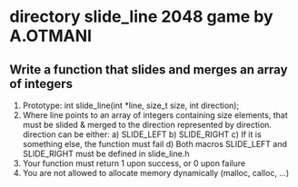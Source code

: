 # directory slide_line 2048 game by A.OTMANI
## Write a function that slides and merges an array of integers

1) Prototype: int slide_line(int *line, size_t size, int direction);
2) Where line points to an array of integers containing size elements, that must be slided & merged to the direction represented by direction. direction can be either:
    a) SLIDE_LEFT
    b) SLIDE_RIGHT
    c) If it is something else, the function must fail
    d) Both macros SLIDE_LEFT and SLIDE_RIGHT must be defined in slide_line.h
3) Your function must return 1 upon success, or 0 upon failure
4) You are not allowed to allocate memory dynamically (malloc, calloc, …)
